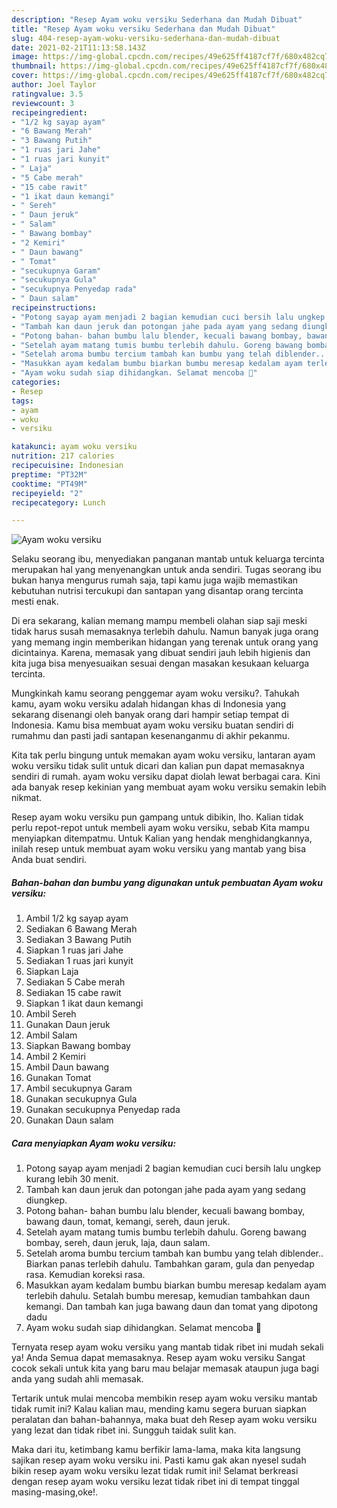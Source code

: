 ```yaml
---
description: "Resep Ayam woku versiku Sederhana dan Mudah Dibuat"
title: "Resep Ayam woku versiku Sederhana dan Mudah Dibuat"
slug: 404-resep-ayam-woku-versiku-sederhana-dan-mudah-dibuat
date: 2021-02-21T11:13:58.143Z
image: https://img-global.cpcdn.com/recipes/49e625ff4187cf7f/680x482cq70/ayam-woku-versiku-foto-resep-utama.jpg
thumbnail: https://img-global.cpcdn.com/recipes/49e625ff4187cf7f/680x482cq70/ayam-woku-versiku-foto-resep-utama.jpg
cover: https://img-global.cpcdn.com/recipes/49e625ff4187cf7f/680x482cq70/ayam-woku-versiku-foto-resep-utama.jpg
author: Joel Taylor
ratingvalue: 3.5
reviewcount: 3
recipeingredient:
- "1/2 kg sayap ayam"
- "6 Bawang Merah"
- "3 Bawang Putih"
- "1 ruas jari Jahe"
- "1 ruas jari kunyit"
- " Laja"
- "5 Cabe merah"
- "15 cabe rawit"
- "1 ikat daun kemangi"
- " Sereh"
- " Daun jeruk"
- " Salam"
- " Bawang bombay"
- "2 Kemiri"
- " Daun bawang"
- " Tomat"
- "secukupnya Garam"
- "secukupnya Gula"
- "secukupnya Penyedap rada"
- " Daun salam"
recipeinstructions:
- "Potong sayap ayam menjadi 2 bagian kemudian cuci bersih lalu ungkep kurang lebih 30 menit."
- "Tambah kan daun jeruk dan potongan jahe pada ayam yang sedang diungkep."
- "Potong bahan- bahan bumbu lalu blender, kecuali bawang bombay, bawang daun, tomat, kemangi, sereh, daun jeruk."
- "Setelah ayam matang tumis bumbu terlebih dahulu. Goreng bawang bombay, sereh, daun jeruk, laja, daun salam."
- "Setelah aroma bumbu tercium tambah kan bumbu yang telah diblender.. Biarkan panas terlebih dahulu. Tambahkan garam, gula dan penyedap rasa. Kemudian koreksi rasa."
- "Masukkan ayam kedalam bumbu biarkan bumbu meresap kedalam ayam terlebih dahulu. Setalah bumbu meresap, kemudian tambahkan daun kemangi. Dan tambah kan juga bawang daun dan tomat yang dipotong dadu"
- "Ayam woku sudah siap dihidangkan. Selamat mencoba 🥰"
categories:
- Resep
tags:
- ayam
- woku
- versiku

katakunci: ayam woku versiku 
nutrition: 217 calories
recipecuisine: Indonesian
preptime: "PT32M"
cooktime: "PT49M"
recipeyield: "2"
recipecategory: Lunch

---
```



![Ayam woku versiku](https://img-global.cpcdn.com/recipes/49e625ff4187cf7f/680x482cq70/ayam-woku-versiku-foto-resep-utama.jpg)

Selaku seorang ibu, menyediakan panganan mantab untuk keluarga tercinta merupakan hal yang menyenangkan untuk anda sendiri. Tugas seorang ibu bukan hanya mengurus rumah saja, tapi kamu juga wajib memastikan kebutuhan nutrisi tercukupi dan santapan yang disantap orang tercinta mesti enak.

Di era  sekarang, kalian memang mampu membeli olahan siap saji meski tidak harus susah memasaknya terlebih dahulu. Namun banyak juga orang yang memang ingin memberikan hidangan yang terenak untuk orang yang dicintainya. Karena, memasak yang dibuat sendiri jauh lebih higienis dan kita juga bisa menyesuaikan sesuai dengan masakan kesukaan keluarga tercinta. 



Mungkinkah kamu seorang penggemar ayam woku versiku?. Tahukah kamu, ayam woku versiku adalah hidangan khas di Indonesia yang sekarang disenangi oleh banyak orang dari hampir setiap tempat di Indonesia. Kamu bisa membuat ayam woku versiku buatan sendiri di rumahmu dan pasti jadi santapan kesenanganmu di akhir pekanmu.

Kita tak perlu bingung untuk memakan ayam woku versiku, lantaran ayam woku versiku tidak sulit untuk dicari dan kalian pun dapat memasaknya sendiri di rumah. ayam woku versiku dapat diolah lewat berbagai cara. Kini ada banyak resep kekinian yang membuat ayam woku versiku semakin lebih nikmat.

Resep ayam woku versiku pun gampang untuk dibikin, lho. Kalian tidak perlu repot-repot untuk membeli ayam woku versiku, sebab Kita mampu menyiapkan ditempatmu. Untuk Kalian yang hendak menghidangkannya, inilah resep untuk membuat ayam woku versiku yang mantab yang bisa Anda buat sendiri.

<!--inarticleads1-->

##### Bahan-bahan dan bumbu yang digunakan untuk pembuatan Ayam woku versiku:

1. Ambil 1/2 kg sayap ayam
1. Sediakan 6 Bawang Merah
1. Sediakan 3 Bawang Putih
1. Siapkan 1 ruas jari Jahe
1. Sediakan 1 ruas jari kunyit
1. Siapkan  Laja
1. Sediakan 5 Cabe merah
1. Sediakan 15 cabe rawit
1. Siapkan 1 ikat daun kemangi
1. Ambil  Sereh
1. Gunakan  Daun jeruk
1. Ambil  Salam
1. Siapkan  Bawang bombay
1. Ambil 2 Kemiri
1. Ambil  Daun bawang
1. Gunakan  Tomat
1. Ambil secukupnya Garam
1. Gunakan secukupnya Gula
1. Gunakan secukupnya Penyedap rada
1. Gunakan  Daun salam




<!--inarticleads2-->

##### Cara menyiapkan Ayam woku versiku:

1. Potong sayap ayam menjadi 2 bagian kemudian cuci bersih lalu ungkep kurang lebih 30 menit.
1. Tambah kan daun jeruk dan potongan jahe pada ayam yang sedang diungkep.
1. Potong bahan- bahan bumbu lalu blender, kecuali bawang bombay, bawang daun, tomat, kemangi, sereh, daun jeruk.
1. Setelah ayam matang tumis bumbu terlebih dahulu. Goreng bawang bombay, sereh, daun jeruk, laja, daun salam.
1. Setelah aroma bumbu tercium tambah kan bumbu yang telah diblender.. Biarkan panas terlebih dahulu. Tambahkan garam, gula dan penyedap rasa. Kemudian koreksi rasa.
1. Masukkan ayam kedalam bumbu biarkan bumbu meresap kedalam ayam terlebih dahulu. Setalah bumbu meresap, kemudian tambahkan daun kemangi. Dan tambah kan juga bawang daun dan tomat yang dipotong dadu
1. Ayam woku sudah siap dihidangkan. Selamat mencoba 🥰




Ternyata resep ayam woku versiku yang mantab tidak ribet ini mudah sekali ya! Anda Semua dapat memasaknya. Resep ayam woku versiku Sangat cocok sekali untuk kita yang baru mau belajar memasak ataupun juga bagi anda yang sudah ahli memasak.

Tertarik untuk mulai mencoba membikin resep ayam woku versiku mantab tidak rumit ini? Kalau kalian mau, mending kamu segera buruan siapkan peralatan dan bahan-bahannya, maka buat deh Resep ayam woku versiku yang lezat dan tidak ribet ini. Sungguh taidak sulit kan. 

Maka dari itu, ketimbang kamu berfikir lama-lama, maka kita langsung sajikan resep ayam woku versiku ini. Pasti kamu gak akan nyesel sudah bikin resep ayam woku versiku lezat tidak rumit ini! Selamat berkreasi dengan resep ayam woku versiku lezat tidak ribet ini di tempat tinggal masing-masing,oke!.

